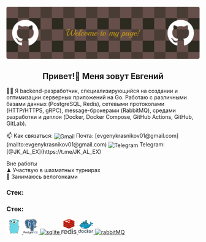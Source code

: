 ![Header](https://github.com/JeyKeyAlex/JeyKeyAlex/blob/main/github-header-banner.png)

<h2 align="center"> Привет!🙌 Меня зовут Евгений</h2>
👨‍💻 Я backend-разработчик, специализирующийся на создании и оптимизации серверных приложений на Go. Работаю с различными базами данных (PostgreSQL, Redis), сетевыми протоколами (HTTP/HTTPS, gRPC), message-брокерами (RabbitMQ), средами разработки и деплоя (Docker, Docker Compose, GitHub Actions, GitHub, GitLab).</p>

</p>📫 Как связаться:  
<img src="https://upload.wikimedia.org/wikipedia/commons/4/4e/Gmail_Icon.png" alt="Gmail" width="16" height="16" style="vertical-align:middle;"> Почта: [evgenykrasnikov01@gmail.com](mailto:evgenykrasnikov01@gmail.com)  
<img src="https://upload.wikimedia.org/wikipedia/commons/8/82/Telegram_logo.svg" alt="Telegram" width="16" height="16" style="vertical-align:middle;"> Telegram: [@JK_AL_EX](https://t.me/JK_AL_EX)

Вне работы  
♟ Участвую в шахматных турнирах  
🚴 Занимаюсь велогонками


<h3 align="left">Стек:</h3>
<h3 align="left">Стек:</h3>
<p align="left">
  <a href="https://golang.org" target="_blank" rel="noreferrer">
    <img src="https://raw.githubusercontent.com/devicons/devicon/master/icons/go/go-original.svg" alt="go" width="40" height="40"/>
  </a> 
  <a href="https://www.postgresql.org" target="_blank" rel="noreferrer">
    <img src="https://raw.githubusercontent.com/devicons/devicon/master/icons/postgresql/postgresql-original-wordmark.svg" alt="postgresql" width="40" height="40"/>
  </a> 
  <a href="https://www.sqlite.org/" target="_blank" rel="noreferrer">
    <img src="https://www.vectorlogo.zone/logos/sqlite/sqlite-icon.svg" alt="sqlite" width="40" height="40"/>
  </a>
  <a href="https://redis.io/" target="_blank" rel="noreferrer">
    <img src="https://raw.githubusercontent.com/devicons/devicon/master/icons/redis/redis-original-wordmark.svg" alt="redis" width="40" height="40"/>
  </a> 
  <a href="https://www.docker.com/" target="_blank" rel="noreferrer">
    <img src="https://raw.githubusercontent.com/devicons/devicon/master/icons/docker/docker-original-wordmark.svg" alt="docker" width="40" height="40"/>
  </a> 
  <a href="https://www.rabbitmq.com" target="_blank" rel="noreferrer">
    <img src="https://www.vectorlogo.zone/logos/rabbitmq/rabbitmq-icon.svg" alt="rabbitMQ" width="40" height="40"/>
  </a> 
</p>
